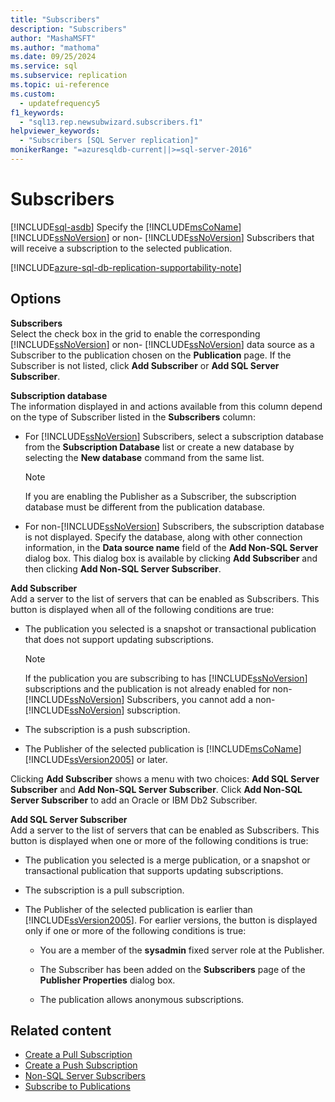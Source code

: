 ```yaml
---
title: "Subscribers"
description: "Subscribers"
author: "MashaMSFT"
ms.author: "mathoma"
ms.date: 09/25/2024
ms.service: sql
ms.subservice: replication
ms.topic: ui-reference
ms.custom:
  - updatefrequency5
f1_keywords:
  - "sql13.rep.newsubwizard.subscribers.f1"
helpviewer_keywords:
  - "Subscribers [SQL Server replication]"
monikerRange: "=azuresqldb-current||>=sql-server-2016"
---
```

# Subscribers
[!INCLUDE[sql-asdb](../../includes/applies-to-version/sql-asdb.md)]
  Specify the [!INCLUDE[msCoName](../../includes/msconame-md.md)] [!INCLUDE[ssNoVersion](../../includes/ssnoversion-md.md)] or non- [!INCLUDE[ssNoVersion](../../includes/ssnoversion-md.md)] Subscribers that will receive a subscription to the selected publication.


[!INCLUDE[azure-sql-db-replication-supportability-note](../../includes/azure-sql-db-replication-supportability-note.md)]
  
## Options  
 **Subscribers**  
 Select the check box in the grid to enable the corresponding [!INCLUDE[ssNoVersion](../../includes/ssnoversion-md.md)] or non- [!INCLUDE[ssNoVersion](../../includes/ssnoversion-md.md)] data source as a Subscriber to the publication chosen on the **Publication** page. If the Subscriber is not listed, click **Add Subscriber** or **Add SQL Server Subscriber**.  
  
 **Subscription database**  
 The information displayed in and actions available from this column depend on the type of Subscriber listed in the **Subscribers** column:  
  
-   For [!INCLUDE[ssNoVersion](../../includes/ssnoversion-md.md)] Subscribers, select a subscription database from the **Subscription Database** list or create a new database by selecting the **New database** command from the same list.  
  
    > [!NOTE]  
    >  If you are enabling the Publisher as a Subscriber, the subscription database must be different from the publication database.  
  
-   For non-[!INCLUDE[ssNoVersion](../../includes/ssnoversion-md.md)] Subscribers, the subscription database is not displayed. Specify the database, along with other connection information, in the **Data source name** field of the **Add Non-SQL Server** dialog box. This dialog box is available by clicking **Add Subscriber** and then clicking **Add Non-SQL Server Subscriber**.  
  
 **Add Subscriber**  
 Add a server to the list of servers that can be enabled as Subscribers. This button is displayed when all of the following conditions are true:  
  
-   The publication you selected is a snapshot or transactional publication that does not support updating subscriptions.  
  
    > [!NOTE]  
    >  If the publication you are subscribing to has [!INCLUDE[ssNoVersion](../../includes/ssnoversion-md.md)] subscriptions and the publication is not already enabled for non-[!INCLUDE[ssNoVersion](../../includes/ssnoversion-md.md)] Subscribers, you cannot add a non-[!INCLUDE[ssNoVersion](../../includes/ssnoversion-md.md)] subscription.  
  
-   The subscription is a push subscription.  
  
-   The Publisher of the selected publication is [!INCLUDE[msCoName](../../includes/msconame-md.md)] [!INCLUDE[ssVersion2005](../../includes/ssversion2005-md.md)] or later.  
  
 Clicking **Add Subscriber** shows a menu with two choices: **Add SQL Server Subscriber** and **Add Non-SQL Server Subscriber**. Click **Add Non-SQL Server Subscriber** to add an Oracle or IBM Db2 Subscriber.  
  
 **Add SQL Server Subscriber**  
 Add a server to the list of servers that can be enabled as Subscribers. This button is displayed when one or more of the following conditions is true:  
  
-   The publication you selected is a merge publication, or a snapshot or transactional publication that supports updating subscriptions.  
  
-   The subscription is a pull subscription.  
  
-   The Publisher of the selected publication is earlier than [!INCLUDE[ssVersion2005](../../includes/ssversion2005-md.md)]. For earlier versions, the button is displayed only if one or more of the following conditions is true:  
  
    -   You are a member of the **sysadmin** fixed server role at the Publisher.  
  
    -   The Subscriber has been added on the **Subscribers** page of the **Publisher Properties** dialog box.  
  
    -   The publication allows anonymous subscriptions.  
  
## Related content

- [Create a Pull Subscription](../../relational-databases/replication/create-a-pull-subscription.md)
- [Create a Push Subscription](../../relational-databases/replication/create-a-push-subscription.md)
- [Non-SQL Server Subscribers](../../relational-databases/replication/non-sql/non-sql-server-subscribers.md)
- [Subscribe to Publications](../../relational-databases/replication/subscribe-to-publications.md)
